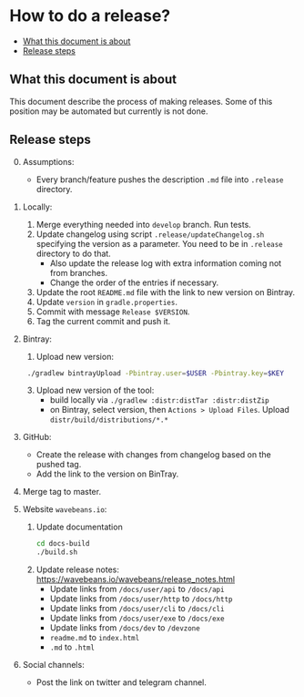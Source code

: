 # How to do a release?

<!-- START doctoc generated TOC please keep comment here to allow auto update -->
<!-- DON'T EDIT THIS SECTION, INSTEAD RE-RUN doctoc TO UPDATE -->


- [What this document is about](#what-this-document-is-about)
- [Release steps](#release-steps)

<!-- END doctoc generated TOC please keep comment here to allow auto update -->

## What this document is about

This document describe the process of making releases. Some of this position may be automated but currently is not done.

## Release steps

0. Assumptions:

    * Every branch/feature pushes the description `.md` file into `.release` directory.

1. Locally:

    1. Merge everything needed into `develop` branch. Run tests.
    2. Update changelog using script `.release/updateChangelog.sh` specifying the version as a parameter. You need to be in `.release` directory to do that.
        * Also update the release log with extra information coming not from branches.
        * Change the order of the entries if necessary. 
    3. Update the root `README.md` file with the link to new version on Bintray.
    4. Update `version` in `gradle.properties`.
    5. Commit with message `Release $VERSION`.
    6. Tag the current commit and push it.

2. Bintray:
    1. Upload new version:
    ```bash
     ./gradlew bintrayUpload -Pbintray.user=$USER -Pbintray.key=$KEY
    ```
    3. Upload new version of the tool:
        * build locally via `./gradlew :distr:distTar :distr:distZip`
        * on Bintray, select version, then `Actions > Upload Files`. Upload `distr/build/distributions/*.*`

3. GitHub:
    * Create the release with changes from changelog based on the pushed tag.
    * Add the link to the version on BinTray.

4. Merge tag to master.

5. Website `wavebeans.io`:
    1. Update documentation
        ```bash
       cd docs-build
       ./build.sh
        ```
    2. Update release notes: https://wavebeans.io/wavebeans/release_notes.html
        * Update links from `/docs/user/api` to `/docs/api`
        * Update links from `/docs/user/http` to `/docs/http`
        * Update links from `/docs/user/cli` to `/docs/cli`
        * Update links from `/docs/user/exe` to `/docs/exe`
        * Update links from `/docs/dev` to `/devzone`
        * `readme.md` to `index.html`
        * `.md` to `.html`

6. Social channels:
    * Post the link on twitter and telegram channel.